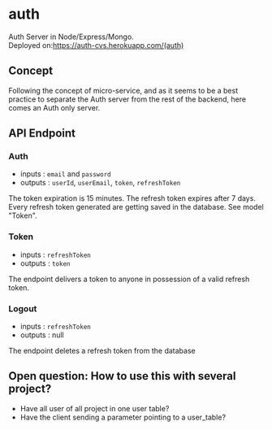 # auth

Auth Server in Node/Express/Mongo. </br>
Deployed on:https://auth-cvs.herokuapp.com/(auth)

## Concept

Following the concept of micro-service, and as it seems to be a best practice to separate the Auth server from the rest of the backend, here comes an Auth only server. </br>

## API Endpoint

### Auth

- inputs : `email` and `password`
- outputs : `userId`, `userEmail`, `token`, `refreshToken`

The token expiration is 15 minutes. The refresh token expires after 7 days. Every refresh token generated are getting saved in the database. See model "Token".

### Token

- inputs : `refreshToken`
- outputs : `token`

The endpoint delivers a token to anyone in possession of a valid refresh token.

### Logout

- inputs : `refreshToken`
- outputs : null

The endpoint deletes a refresh token from the database

## Open question: How to use this with several project?

- Have all user of all project in one user table?
- Have the client sending a parameter pointing to a user_table?
